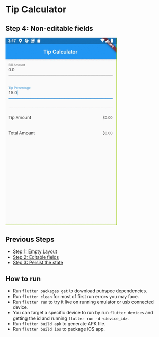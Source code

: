 # Tip Calculator
## Step 4: Non-editable fields
<img src="https://github.com/MichaelKMalak/simple_tip_calculator/blob/step-4/screenshots/screenshot_4.gif" width="350" />

## Previous Steps
- [Step 1: Empty Layout](https://github.com/MichaelKMalak/simple_tip_calculator/tree/step-1)
- [Step 2: Editable fields](https://github.com/MichaelKMalak/simple_tip_calculator/tree/step-2)
- [Step 3: Persist the state](https://github.com/MichaelKMalak/simple_tip_calculator/tree/step-3)

## How to run ##
  - Run `flutter packages get` to download pubspec dependencies.
  - Run `flutter clean` for most of first run errors you may face.
  - Run `flutter run` to try it live on running emulator or usb connected device.
  - You can target a specific device to run by run `flutter devices` and getting the id and running `flutter run -d <device_id>`.
  - Run `flutter build apk` to generate APK file.
  - Run `flutter build ios` to package iOS app.
